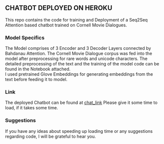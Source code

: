 ## CHATBOT DEPLOYED ON HEROKU
This repo contains the code for training and Deployment of a Seq2Seq Attention based chatbot trained on Cornell Movie Dialogues.

### Model Specifics
The Model comprises of 3 Encoder and 3 Decoder Layers connected by Bahdanau Attention. The Cornell Movie Dialogue corpus was fed into the model after preprocessing for rare words and unicode characters. The detailed preprocessing of the text and the training of the model code can be found in the Notebook attached. \
I used pretrained Glove Embeddings for generating embeddings from the text before feeding it to model.

### Link
The deployed Chatbot can be found at [chat_link](https://my-chatbot-varvish.herokuapp.com/)
Please give it some time to load, if it takes some time.

### Suggestions
If you have any ideas about speeding up loading time or any suggestions regarding code, I will be grateful to hear you.
